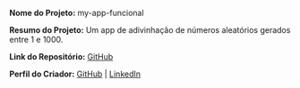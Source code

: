 **Nome do Projeto:** my-app-funcional

**Resumo do Projeto:** Um app de adivinhação de números aleatórios gerados entre 1 e 1000.

**Link do Repositório:** [GitHub](https://github.com/cheergabs/pc-student-projects.git)

**Perfil do Criador:** [GitHub](https://github.com/cheergabs) | [LinkedIn](https://www.linkedin.com/in/gabriel-gomes-ferreira/)